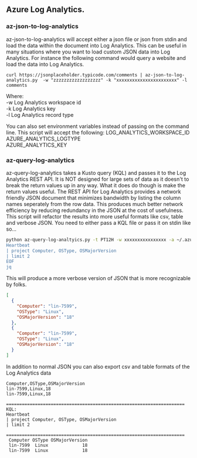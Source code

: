 ## Azure Log Analytics.

### az-json-to-log-analytics
az-json-to-log-analytics will accept either a json file or json from stdin and load the data within the document into Log Analytics.  This can be useful in many situations where you want to load custom JSON data into Log Analytics.  For instance the following command would query a website and load the data into Log Analytics.

`curl https://jsonplaceholder.typicode.com/comments | az-json-to-log-analytics.py  -w "zzzzzzzzzzzzzzzzzz" -k "xxxxxxxxxxxxxxxxxxxxxxx" -l comments `

Where:  
  -w Log Analytics workspace id  
  -k Log Analytics key  
  -l Log Analytics record type  
  
  
You can also set environment variables instead of passing on the command line.  This script will accept the following:
  LOG_ANALYTICS_WORKSPACE_ID  
  AZURE_ANALYTICS_LOGTYPE  
  AZURE_ANALYTICS_KEY  

### az-query-log-analytics
az-query-log-analytics takes a Kusto query (KQL) and passes it to the Log Analytics REST API.  It is NOT designed for large sets of data as it doesn't to break the return values up in any way.  What it does do though is make the return values useful.  The REST API for Log Analytics provides a network friendly JSON document that minimizes bandwidth by listing the column names seperately from the row data.  This produces much better network efficiency by reducing redundancy in the JSON at the cost of usefulness. This script will refactor the results into more useful formats like csv, table and verbose JSON.  You need to either pass a KQL file or pass it on stdin like so...

```bash 
python az-query-log-analtyics.py -t PT12H -w xxxxxxxxxxxxxxxx -a ~/.azureauth -o json <<EOF |  
Heartbeat  
| project Computer, OSType, OSMajorVersion  
| limit 2  
EOF  
jq 
```

This will produce a more verbose version of JSON that is more recognizable by folks.
```json
[  
  {  
    "Computer": "lin-7599",  
    "OSType": "Linux",  
    "OSMajorVersion": "18"  
  },  
  {  
    "Computer": "lin-7599",  
    "OSType": "Linux",  
    "OSMajorVersion": "18"  
  }  
]
```  
In addition to normal JSON you can also export csv and table formats of the Log Analytics data
```
Computer,OSType,OSMajorVersion
lin-7599,Linux,18
lin-7599,Linux,18
```
```
====================================================================
KQL:
Heartbeat
| project Computer, OSType, OSMajorVersion
| limit 2

====================================================================
 Computer OSType OSMajorVersion
 lin-7599  Linux             18
 lin-7599  Linux             18
 ```

